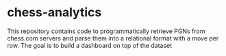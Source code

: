 # chess-analytics
This repository contains code to programmatically retrieve PGNs from chess.com servers and parse them into a relational format with a move per row. The goal is to build a dashboard on top of the dataset
